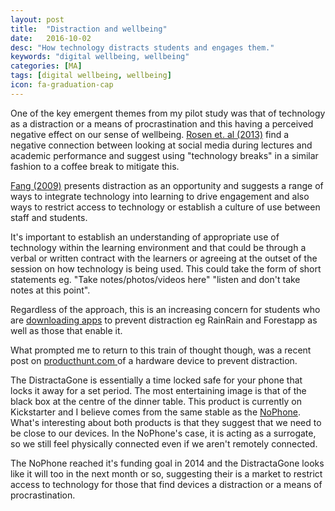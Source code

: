```yaml
---
layout: post
title:  "Distraction and wellbeing"
date:   2016-10-02
desc: "How technology distracts students and engages them."
keywords: "digital wellbeing, wellbeing"
categories: [MA]
tags: [digital wellbeing, wellbeing]
icon: fa-graduation-cap
---
```

One of the key emergent themes from my pilot study was that of technology as a distraction or a means of procrastination and this having a perceived negative effect on our sense of wellbeing. [Rosen et. al (2013)](https://pdfs.semanticscholar.org/a449/623136ff47e87ec67a1a6f2980ef108c328d.pdf) find a negative connection between looking at social media during lectures and academic performance and suggest using "technology breaks" in a similar fashion to a coffee break to mitigate this.  

[Fang (2009)](http://er.educause.edu/en/Articles/2009/12/From-Distraction-to-Engagement-Wireless-Devices-in-the-Classroom) presents distraction as an opportunity and suggests a range of ways to integrate technology into learning to drive engagement and also ways to restrict access to technology or establish a culture of use between staff and students.  

It's important to establish an understanding of appropriate use of technology within the learning environment and that could be through a verbal or written contract with the learners or agreeing at the outset of the session on how technology is being used. This could take the form of short statements eg. "Take notes/photos/videos here" "listen and don't take notes at this point".  

Regardless of the approach, this is an increasing concern for students who are [downloading apps](http://et.falmouth.ac.uk/post/139908392762/student-recommended-study-apps) to prevent distraction eg RainRain and Forestapp as well as those that enable it.

What prompted me to return to this train of thought though, was a recent post on [producthunt.com ](producthunt.com)of a hardware device to prevent distraction.

The DistractaGone is essentially a time locked safe for your phone that locks it away for a set period. The most entertaining image is that of the black box at the centre of the dinner table. This product is currently on Kickstarter and I believe comes from the same stable as the [NoPhone](https://www.thenophone.com/). What's interesting about both products is that they suggest that we need to be close to our devices. In the NoPhone's case, it is acting as a surrogate, so we still feel physically connected even if we aren't remotely connected.

The NoPhone reached it's funding goal in 2014 and the DistractaGone looks like it will too in the next month or so, suggesting their is a market to restrict access to technology for those that find devices a distraction or a means of procrastination.

